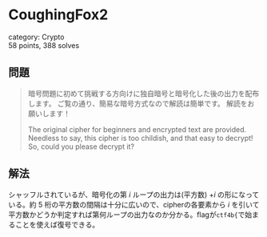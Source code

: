 # CoughingFox2
category: Crypto  
58 points, 388 solves

## 問題
> 暗号問題に初めて挑戦する方向けに独自暗号と暗号化した後の出力を配布します。 ご覧の通り、簡易な暗号方式なので解読は簡単です。 解読をお願いします！ 
>  
> The original cipher for beginners and encrypted text are provided. Needless to say, this cipher is too childish, and that easy to decrypt! So, could you please decrypt it?

## 解法
シャッフルされているが、暗号化の第 $i$ ループの出力は(平方数) $+i$ の形になっている。約 $5$ 桁の平方数の間隔は十分に広いので、cipherの各要素から $i$ を引いて平方数かどうか判定すれば第何ループの出力なのか分かる。flagが`ctf4b{`で始まることを使えば復号できる。
